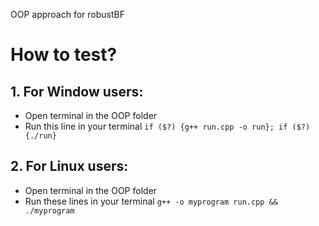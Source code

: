 OOP approach for robustBF
# How to test?
## 1. For Window users:
- Open terminal in the OOP folder
- Run this line in your terminal
  `if ($?) {g++ run.cpp -o run}; if ($?) {./run}`
## 2. For Linux users:
- Open terminal in the OOP folder
- Run these lines in your terminal
  `g++ -o myprogram run.cpp && ./myprogram`  
